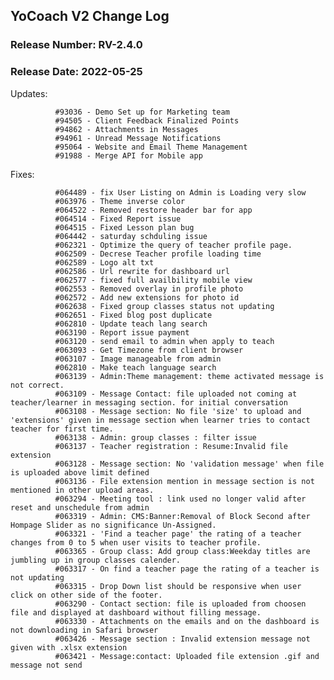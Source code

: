 

## YoCoach V2 Change Log

### Release Number: RV-2.4.0
### Release Date: 2022-05-25


Updates:

              #93036 - Demo Set up for Marketing team
              #94505 - Client Feedback Finalized Points
              #94862 - Attachments in Messages
              #94961 - Unread Message Notifications
              #95064 - Website and Email Theme Management
              #91988 - Merge API for Mobile app

Fixes:

              #064489 - fix User Listing on Admin is Loading very slow
              #063976 - Theme inverse color
              #064522 - Removed restore header bar for app
              #064514 - Fixed Report issue
              #064515 - Fixed Lesson plan bug
              #064442 - saturday schduling issue
              #062321 - Optimize the query of teacher profile page.
              #062509 - Decrese Teacher profile loading time
              #062589 - Logo alt txt
              #062586 - Url rewrite for dashboard url
              #062577 - fixed full availbility mobile view
              #062553 - Removed overlay in profile photo
              #062572 - Add new extensions for photo id
              #062638 - Fixed group classes status not updating
              #062651 - Fixed blog post duplicate
              #062810 - Update teach lang search
              #063190 - Report issue payment
              #063120 - send email to admin when apply to teach
              #063093 - Get Timezone from client browser
              #063107 - Image manageable from admin
              #062810 - Make teach language search
              #063139 - Admin:Theme management: theme activated message is not correct.
              #063109 - Message Contact: file uploaded not coming at teacher/learner in messaging section. for initial conversation
              #063108 - Message section: No file 'size' to upload and 'extensions' given in message section when learner tries to contact teacher for first time.
              #063138 - Admin: group classes : filter issue
              #063137 - Teacher registration : Resume:Invalid file extension
              #063128 - Message section: No 'validation message' when file is uploaded above limit defined
              #063136 - File extension mention in message section is not mentioned in other upload areas. 
              #063294 - Meeting tool : link used no longer valid after reset and unschedule from admin 
              #063319 - Admin: CMS:Banner:Removal of Block Second after Hompage Slider as no significance Un-Assigned.
              #063321 - 'Find a teacher page' the rating of a teacher changes from 0 to 5 when user visits to teacher profile.
              #063365 - Group class: Add group class:Weekday titles are jumbling up in group classes calender.
              #063317 - On find a teacher page the rating of a teacher is not updating 
              #063315 - Drop Down list should be responsive when user click on other side of the footer.
              #063290 - Contact section: file is uploaded from choosen file and displayed at dashboard without filling message.
              #063330 - Attachments on the emails and on the dashboard is not downloading in Safari browser 
              #063426 - Message section : Invalid extension message not given with .xlsx extension
              #063421 - Message:contact: Uploaded file extension .gif and message not send 
